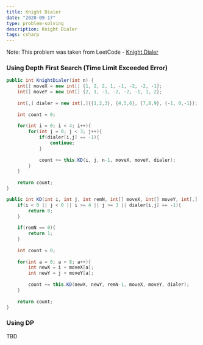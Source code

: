 ```yaml
---
title: Knight Dialer
date: "2020-09-17"
type: problem-solving
description: Knight Dialer
tags: csharp
---
```


Note: This problem was taken from LeetCode - [Knight Dialer](https://leetcode.com/problems/knight-dialer/)

### Using Depth First Search (Time Limit Exceeded Error)

```csharp
public int KnightDialer(int n) {
	int[] moveX = new int[] {1, 2, 2, 1, -1, -2, -2, -1};
	int[] moveY = new int[] {2, 1, -1, -2, -2, -1, 1, 2};
	
	int[,] dialer = new int[,]{{1,2,3}, {4,5,6}, {7,8,9}, {-1, 0,-1}};
	
	int count = 0;
	
	for(int i = 0; i < 4; i++){
		for(int j = 0; j < 3; j++){
			if(dialer[i,j] == -1){
				continue;
			}
			
			count += this.KD(i, j, n-1, moveX, moveY, dialer);
		}
	}
	
	return count;
}

public int KD(int i, int j, int remN, int[] moveX, int[] moveY, int[,] dialer){
	if(i < 0 || j < 0 || i >= 4 || j >= 3 || dialer[i,j] == -1){
		return 0;
	}
	
	if(remN == 0){
		return 1;
	}
	
	int count = 0;
	
	for(int a = 0; a < 8; a++){
		int newX = i + moveX[a];
		int newY = j + moveY[a];
		
		count += this.KD(newX, newY, remN-1, moveX, moveY, dialer);
	}
	
	return count;
}
```

### Using DP

TBD
